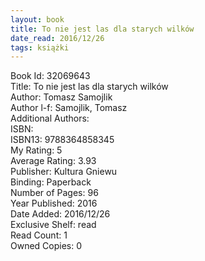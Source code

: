 ```yaml
---
layout: book
title: To nie jest las dla starych wilków
date_read: 2016/12/26
tags: książki
---
```


Book Id: 32069643<br />
Title: To nie jest las dla starych wilków<br />
Author: Tomasz Samojlik<br />
Author l-f: Samojlik, Tomasz<br />
Additional Authors: <br />
ISBN: <br />
ISBN13: 9788364858345<br />
My Rating: 5<br />
Average Rating: 3.93<br />
Publisher: Kultura Gniewu<br />
Binding: Paperback<br />
Number of Pages: 96<br />
Year Published: 2016<br />
Date Added: 2016/12/26<br />
Exclusive Shelf: read<br />
Read Count: 1<br />
Owned Copies: 0<br />


